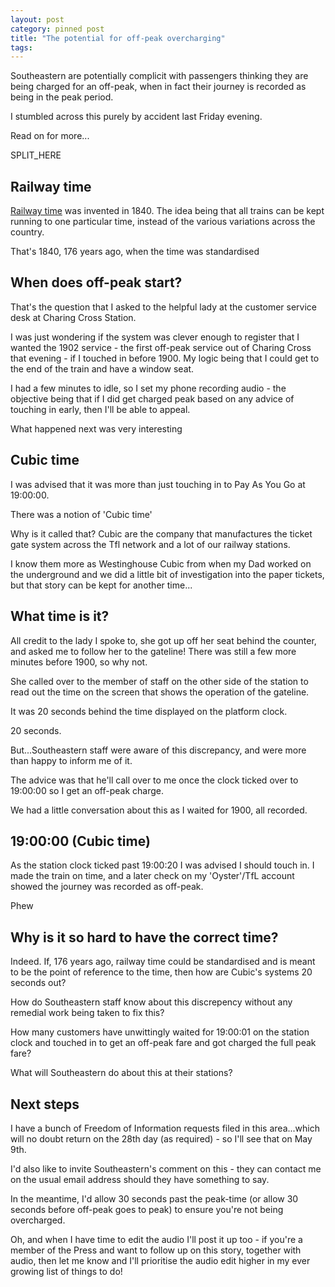 ```yaml
---
layout: post
category: pinned post
title: "The potential for off-peak overcharging"
tags:
---
```


Southeastern are potentially complicit with passengers thinking they are being charged for an off-peak, when in fact their journey is recorded as being in the peak period.

I stumbled across this purely by accident last Friday evening.

Read on for more...

SPLIT_HERE

## Railway time

[Railway time](https://en.wikipedia.org/wiki/Railway_time) was invented in 1840.  The idea being that all trains can be kept running to one particular time, instead of the various variations across the country.

That's 1840, 176 years ago, when the time was standardised

## When does off-peak start?

That's the question that I asked to the helpful lady at the customer service desk at Charing Cross Station.

I was just wondering if the system was clever enough to register that I wanted the 1902 service - the first off-peak service out of Charing Cross that evening - if I touched in before 1900.  My logic being that I could get to the end of the train and have a window seat.

I had a few minutes to idle, so I set my phone recording audio - the objective being that if I did get charged peak based on any advice of touching in early, then I'll be able to appeal.

What happened next was very interesting

## Cubic time

I was advised that it was more than just touching in to Pay As You Go at 19:00:00.

There was a notion of 'Cubic time'

Why is it called that? Cubic are the company that manufactures the ticket gate system across the Tfl network and a lot of our railway stations.

I know them more as Westinghouse Cubic from when my Dad worked on the underground and we did a little bit of investigation into the paper tickets, but that story can be kept for another time...

## What time is it?

All credit to the lady I spoke to, she got up off her seat behind the counter, and asked me to follow her to the gateline! There was still a few more minutes before 1900, so why not.

She called over to the member of staff on the other side of the station to read out the time on the screen that shows the operation of the gateline.

It was 20 seconds behind the time displayed on the platform clock.

20 seconds.

But...Southeastern staff were aware of this discrepancy, and were more than happy to inform me of it.

The advice was that he'll call over to me once the clock ticked over to 19:00:00 so I get an off-peak charge.

We had a little conversation about this as I waited for 1900, all recorded.

## 19:00:00 (Cubic time)

As the station clock ticked past 19:00:20 I was advised I should touch in.  I made the train on time, and a later check on my 'Oyster'/TfL account showed the journey was recorded as off-peak.

Phew

## Why is it so hard to have the correct time?

Indeed. If, 176 years ago, railway time could be standardised and is meant to be the point of reference to the time, then how are Cubic's systems 20 seconds out?

How do Southeastern staff know about this discrepency without any remedial work being taken to fix this?

How many customers have unwittingly waited for 19:00:01 on the station clock and touched in to get an off-peak fare and got charged the full peak fare?

What will Southeastern do about this at their stations?

## Next steps

I have a bunch of Freedom of Information requests filed in this area...which will no doubt return on the 28th day (as required) - so I'll see that on May 9th.

I'd also like to invite Southeastern's comment on this - they can contact me on the usual email address should they have something to say.

In the meantime, I'd allow 30 seconds past the peak-time (or allow 30 seconds before off-peak goes to peak) to ensure you're not being overcharged.

Oh, and when I have time to edit the audio I'll post it up too - if you're a member of the Press and want to follow up on this story, together with audio, then let me know and I'll prioritise the audio edit higher in my ever growing list of things to do!
